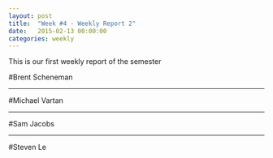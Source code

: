 ```yaml
---
layout: post
title:  "Week #4 - Weekly Report 2"
date:   2015-02-13 00:00:00
categories: weekly
---
```


This is our first weekly report of the semester

#Brent Scheneman

---

#Michael Vartan

---

#Sam Jacobs

---

#Steven Le
